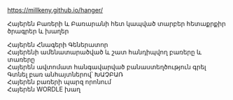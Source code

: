 https://millkeny.github.io/hanger/

Հայերեն Բառերի և Բառարանի հետ կապված տարբեր հետաքրքիր ծրագրեր և խաղեր

Հայերեն Հնագերի Գեներատոր<br>
Հայերենի ամենատարածված և շատ հանդիպվող բառերը և տառերը<br>
Հայերեն ավտոմատ հանգավարված բանաստեղծություն գրել<br>
Գտնել բառ անհայտներով՝ ԽԱՉԲԱՌ<br>
Հայերեն բառերի պարզ որոնում<br>
Հայերեն WORDLE խաղ
